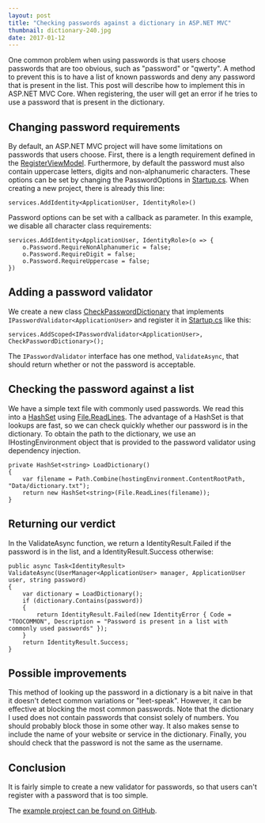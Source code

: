 ```yaml
---
layout: post
title: "Checking passwords against a dictionary in ASP.NET MVC"
thumbnail: dictionary-240.jpg
date: 2017-01-12
---
```


One common problem when using passwords is that users choose passwords that are too obvious, such as "password" or "qwerty". A method to prevent this is to have a list of known passwords and deny any password that is present in the list. This post will describe how to implement this in ASP.NET MVC Core. When registering, the user will get an error if he tries to use a password that is present in the dictionary.

## Changing password requirements

By default, an ASP.NET MVC project will have some limitations on passwords that users choose. First, there is a length requirement defined in the [RegisterViewModel](https://github.com/Sjord/CheckPasswordDictionary/blob/master/src/CheckPasswordDictionary/Models/AccountViewModels/RegisterViewModel.cs#L17). Furthermore, by default the password must also contain uppercase letters, digits and non-alphanumeric characters. These options can be set by changing the PasswordOptions in [Startup.cs](https://github.com/Sjord/CheckPasswordDictionary/blob/master/src/CheckPasswordDictionary/Startup.cs#L47). When creating a new project, there is already this line:

    services.AddIdentity<ApplicationUser, IdentityRole>()

Password options can be set with a callback as parameter. In this example, we disable all character class requirements:

    services.AddIdentity<ApplicationUser, IdentityRole>(o => {
        o.Password.RequireNonAlphanumeric = false;
        o.Password.RequireDigit = false;
        o.Password.RequireUppercase = false;
    })

## Adding a password validator

We create a new class [CheckPasswordDictionary](https://github.com/Sjord/CheckPasswordDictionary/blob/master/src/CheckPasswordDictionary/CheckPasswordDictionary.cs) that implements `IPasswordValidator<ApplicationUser>` and register it in [Startup.cs](https://github.com/Sjord/CheckPasswordDictionary/blob/master/src/CheckPasswordDictionary/Startup.cs#L55) like this:

    services.AddScoped<IPasswordValidator<ApplicationUser>, CheckPasswordDictionary>();

The `IPasswordValidator` interface has one method, `ValidateAsync`, that should return whether or not the password is acceptable.

## Checking the password against a list

We have a simple text file with commonly used passwords. We read this into a [HashSet](https://msdn.microsoft.com/en-us/library/bb359438.aspx) using [File.ReadLines](https://msdn.microsoft.com/en-us/library/dd383503.aspx). The advantage of a HashSet is that lookups are fast, so we can check quickly whether our password is in the dictionary. To obtain the path to the dictionary, we use an IHostingEnvironment object that is provided to the password validator using dependency injection.

    private HashSet<string> LoadDictionary()
    {
        var filename = Path.Combine(hostingEnvironment.ContentRootPath, "Data/dictionary.txt");
        return new HashSet<string>(File.ReadLines(filename));
    }

## Returning our verdict

In the ValidateAsync function, we return a IdentityResult.Failed if the password is in the list, and a IdentityResult.Success otherwise:

    public async Task<IdentityResult> ValidateAsync(UserManager<ApplicationUser> manager, ApplicationUser user, string password)
    {
        var dictionary = LoadDictionary();
        if (dictionary.Contains(password))
        {
            return IdentityResult.Failed(new IdentityError { Code = "TOOCOMMON", Description = "Password is present in a list with commonly used passwords" });
        }
        return IdentityResult.Success;
    }

## Possible improvements

This method of looking up the password in a dictionary is a bit naive in that it doesn't detect common variations or "leet-speak". However, it can be effective at blocking the most common passwords. Note that the dictionary I used does not contain passwords that consist solely of numbers. You should probably block those in some other way. It also makes sense to include the name of your website or service in the dictionary. Finally, you should check that the password is not the same as the username.

## Conclusion

It is fairly simple to create a new validator for passwords, so that users can't register with a password that is too simple.

The [example project can be found on GitHub](https://github.com/Sjord/CheckPasswordDictionary).
